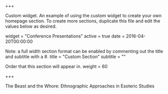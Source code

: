+++

Custom widget.
An example of using the custom widget to create your own homepage section.
To create more sections, duplicate this file and edit the values below as desired.

widget = "Conference Presentations" 
active = true
date = 2016-04-20T00:00:00

Note: a full width section format can be enabled by commenting out the title and subtitle with a #.
title = "Custom Section" subtitle = ""

Order that this section will appear in.
weight = 60

+++

The Beast and the Whore: Ethnographic Approaches in Esoteric Studies
